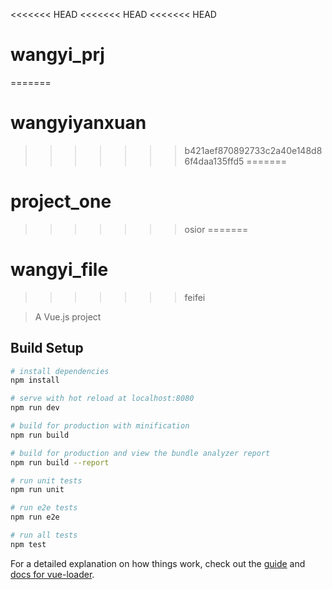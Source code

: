 <<<<<<< HEAD
<<<<<<< HEAD
<<<<<<< HEAD
# wangyi_prj
=======
# wangyiyanxuan
>>>>>>> b421aef870892733c2a40e148d86f4daa135ffd5
=======
# project_one
>>>>>>> osior
=======
# wangyi_file
>>>>>>> feifei

> A Vue.js project

## Build Setup

``` bash
# install dependencies
npm install

# serve with hot reload at localhost:8080
npm run dev

# build for production with minification
npm run build

# build for production and view the bundle analyzer report
npm run build --report

# run unit tests
npm run unit

# run e2e tests
npm run e2e

# run all tests
npm test
```

For a detailed explanation on how things work, check out the [guide](http://vuejs-templates.github.io/webpack/) and [docs for vue-loader](http://vuejs.github.io/vue-loader).
